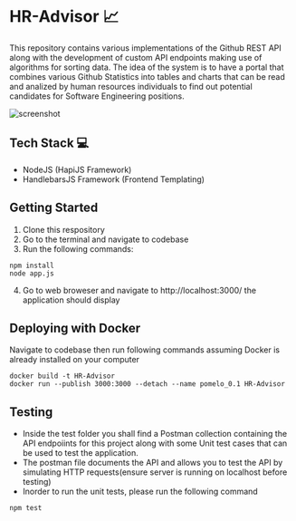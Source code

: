 # HR-Advisor 📈
This repository contains various implementations of the Github REST API along with the development of custom API endpoints making use of algorithms for sorting data. The idea of the system is to have a portal that combines various Github Statistics into tables and charts that can be read and analized by human resources individuals to find out potential candidates for Software Engineering positions.

![screenshot](http://cselected.com/screenshot.png)


## Tech Stack 💻
- NodeJS (HapiJS Framework)
- HandlebarsJS Framework (Frontend Templating)

## Getting Started
1. Clone this respository
2. Go to the terminal and navigate to codebase
3. Run the following commands:

``` 
npm install
node app.js
```

4. Go to web broweser and navigate to http://localhost:3000/ the application should display

## Deploying with Docker
Navigate to codebase then run following commands assuming Docker is already installed on your computer

```
docker build -t HR-Advisor
docker run --publish 3000:3000 --detach --name pomelo_0.1 HR-Advisor
```

## Testing
- Inside the test folder you shall find a Postman collection containing the API endpoiints for this project along with some Unit test cases that can be used to test the application.
- The postman file documents the API and allows you to test the API by simulating HTTP requests(ensure server is running on localhost before testing)
- Inorder to run the unit tests, please run the following command

```
npm test
```
